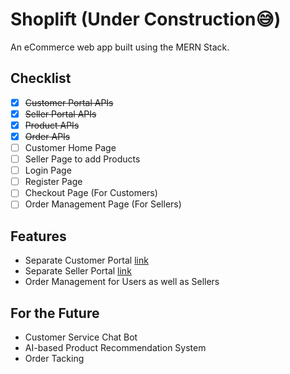 # Shoplift (Under Construction😅)

An eCommerce web app built using the MERN Stack.

## Checklist

-   [x] ~~Customer Portal APIs~~
-   [x] ~~Seller Portal APIs~~
-   [x] ~~Product APIs~~
-   [x] ~~Order APIs~~
-   [ ] Customer Home Page
-   [ ] Seller Page to add Products
-   [ ] Login Page
-   [ ] Register Page
-   [ ] Checkout Page (For Customers)
-   [ ] Order Management Page (For Sellers)

## Features

-   Separate Customer Portal [link](#)
-   Separate Seller Portal [link](#)
-   Order Management for Users as well as Sellers

## For the Future

-   Customer Service Chat Bot
-   AI-based Product Recommendation System
-   Order Tacking
